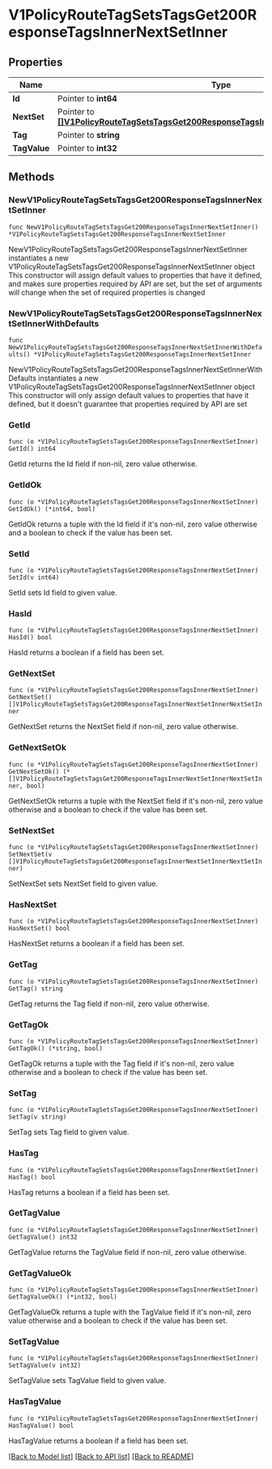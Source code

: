 # V1PolicyRouteTagSetsTagsGet200ResponseTagsInnerNextSetInner

## Properties

Name | Type | Description | Notes
------------ | ------------- | ------------- | -------------
**Id** | Pointer to **int64** |  | [optional] 
**NextSet** | Pointer to [**[]V1PolicyRouteTagSetsTagsGet200ResponseTagsInnerNextSetInnerNextSetInner**](V1PolicyRouteTagSetsTagsGet200ResponseTagsInnerNextSetInnerNextSetInner.md) |  | [optional] 
**Tag** | Pointer to **string** |  | [optional] 
**TagValue** | Pointer to **int32** |  | [optional] 

## Methods

### NewV1PolicyRouteTagSetsTagsGet200ResponseTagsInnerNextSetInner

`func NewV1PolicyRouteTagSetsTagsGet200ResponseTagsInnerNextSetInner() *V1PolicyRouteTagSetsTagsGet200ResponseTagsInnerNextSetInner`

NewV1PolicyRouteTagSetsTagsGet200ResponseTagsInnerNextSetInner instantiates a new V1PolicyRouteTagSetsTagsGet200ResponseTagsInnerNextSetInner object
This constructor will assign default values to properties that have it defined,
and makes sure properties required by API are set, but the set of arguments
will change when the set of required properties is changed

### NewV1PolicyRouteTagSetsTagsGet200ResponseTagsInnerNextSetInnerWithDefaults

`func NewV1PolicyRouteTagSetsTagsGet200ResponseTagsInnerNextSetInnerWithDefaults() *V1PolicyRouteTagSetsTagsGet200ResponseTagsInnerNextSetInner`

NewV1PolicyRouteTagSetsTagsGet200ResponseTagsInnerNextSetInnerWithDefaults instantiates a new V1PolicyRouteTagSetsTagsGet200ResponseTagsInnerNextSetInner object
This constructor will only assign default values to properties that have it defined,
but it doesn't guarantee that properties required by API are set

### GetId

`func (o *V1PolicyRouteTagSetsTagsGet200ResponseTagsInnerNextSetInner) GetId() int64`

GetId returns the Id field if non-nil, zero value otherwise.

### GetIdOk

`func (o *V1PolicyRouteTagSetsTagsGet200ResponseTagsInnerNextSetInner) GetIdOk() (*int64, bool)`

GetIdOk returns a tuple with the Id field if it's non-nil, zero value otherwise
and a boolean to check if the value has been set.

### SetId

`func (o *V1PolicyRouteTagSetsTagsGet200ResponseTagsInnerNextSetInner) SetId(v int64)`

SetId sets Id field to given value.

### HasId

`func (o *V1PolicyRouteTagSetsTagsGet200ResponseTagsInnerNextSetInner) HasId() bool`

HasId returns a boolean if a field has been set.

### GetNextSet

`func (o *V1PolicyRouteTagSetsTagsGet200ResponseTagsInnerNextSetInner) GetNextSet() []V1PolicyRouteTagSetsTagsGet200ResponseTagsInnerNextSetInnerNextSetInner`

GetNextSet returns the NextSet field if non-nil, zero value otherwise.

### GetNextSetOk

`func (o *V1PolicyRouteTagSetsTagsGet200ResponseTagsInnerNextSetInner) GetNextSetOk() (*[]V1PolicyRouteTagSetsTagsGet200ResponseTagsInnerNextSetInnerNextSetInner, bool)`

GetNextSetOk returns a tuple with the NextSet field if it's non-nil, zero value otherwise
and a boolean to check if the value has been set.

### SetNextSet

`func (o *V1PolicyRouteTagSetsTagsGet200ResponseTagsInnerNextSetInner) SetNextSet(v []V1PolicyRouteTagSetsTagsGet200ResponseTagsInnerNextSetInnerNextSetInner)`

SetNextSet sets NextSet field to given value.

### HasNextSet

`func (o *V1PolicyRouteTagSetsTagsGet200ResponseTagsInnerNextSetInner) HasNextSet() bool`

HasNextSet returns a boolean if a field has been set.

### GetTag

`func (o *V1PolicyRouteTagSetsTagsGet200ResponseTagsInnerNextSetInner) GetTag() string`

GetTag returns the Tag field if non-nil, zero value otherwise.

### GetTagOk

`func (o *V1PolicyRouteTagSetsTagsGet200ResponseTagsInnerNextSetInner) GetTagOk() (*string, bool)`

GetTagOk returns a tuple with the Tag field if it's non-nil, zero value otherwise
and a boolean to check if the value has been set.

### SetTag

`func (o *V1PolicyRouteTagSetsTagsGet200ResponseTagsInnerNextSetInner) SetTag(v string)`

SetTag sets Tag field to given value.

### HasTag

`func (o *V1PolicyRouteTagSetsTagsGet200ResponseTagsInnerNextSetInner) HasTag() bool`

HasTag returns a boolean if a field has been set.

### GetTagValue

`func (o *V1PolicyRouteTagSetsTagsGet200ResponseTagsInnerNextSetInner) GetTagValue() int32`

GetTagValue returns the TagValue field if non-nil, zero value otherwise.

### GetTagValueOk

`func (o *V1PolicyRouteTagSetsTagsGet200ResponseTagsInnerNextSetInner) GetTagValueOk() (*int32, bool)`

GetTagValueOk returns a tuple with the TagValue field if it's non-nil, zero value otherwise
and a boolean to check if the value has been set.

### SetTagValue

`func (o *V1PolicyRouteTagSetsTagsGet200ResponseTagsInnerNextSetInner) SetTagValue(v int32)`

SetTagValue sets TagValue field to given value.

### HasTagValue

`func (o *V1PolicyRouteTagSetsTagsGet200ResponseTagsInnerNextSetInner) HasTagValue() bool`

HasTagValue returns a boolean if a field has been set.


[[Back to Model list]](../README.md#documentation-for-models) [[Back to API list]](../README.md#documentation-for-api-endpoints) [[Back to README]](../README.md)


